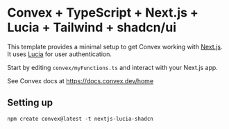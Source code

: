 # Convex + TypeScript + Next.js + Lucia + Tailwind + shadcn/ui

This template provides a minimal setup to get Convex working with [Next.js](https://nextjs.org/). It uses [Lucia](https://lucia-auth.com/) for user authentication.

Start by editing `convex/myFunctions.ts` and interact with your Next.js app.

See Convex docs at https://docs.convex.dev/home

## Setting up

```
npm create convex@latest -t nextjs-lucia-shadcn
```
